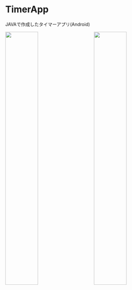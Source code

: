 # TimerApp
JAVAで作成したタイマーアプリ(Android)

<a href="https://github.com/anuraghazra/github-readme-stats">
  <img src="https://i.imgur.com/9JKJw7N.png" align="left" width="45%">
</a>
<a href="https://github.com/vn7n24fzkq/github-profile-summary-cards">
  <img src="https://i.imgur.com/3Jn3JiA.png" align="right" width="45%">
</a>
